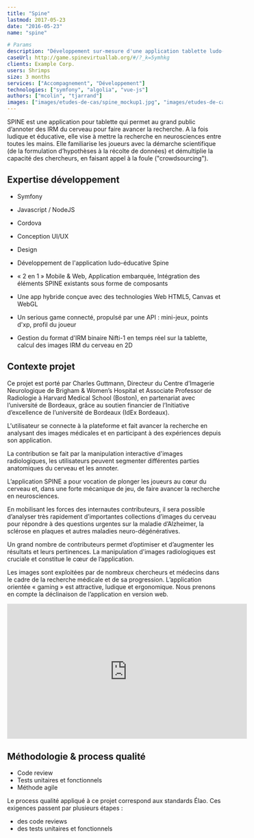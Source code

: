 ```yaml
---
title: "Spine"
lastmod: 2017-05-23
date: "2016-05-23"
name: "spine"

# Params
description: "Développement sur-mesure d'une application tablette ludo-éducative qui permet au grand public d'annoter des IRM du cerveau pour faire avancer la recherche. Technologie : 3D WebGL"
caseUrl: http://game.spinevirtuallab.org/#/?_k=5ymhkg
clients: Example Corp.
users: Shrimps
size: 3 months
services: ["Accompagnement", "Développement"]
technologies: ["symfony", "algolia", "vue-js"]
authors: ["mcolin", "tjarrand"]
images: ["images/etudes-de-cas/spine_mockup1.jpg", "images/etudes-de-cas/spine_mockup2.jpg", "images/etudes-de-cas/spine_mockup3.jpg"]
---
```

SPINE est une application pour tablette qui permet au grand public d’annoter des IRM du cerveau pour faire avancer la recherche. A la fois ludique et éducative, elle vise à mettre la recherche en neurosciences entre toutes les mains. Elle familiarise les joueurs avec la démarche scientifique (de la formulation d’hypothèses à la récolte de données) et démultiplie la capacité des chercheurs, en faisant appel à la foule ("crowdsourcing").

## Expertise développement

* Symfony
* Javascript / NodeJS
* Cordova

* Conception UI/UX
* Design
* Développement de l'application ludo-éducative Spine
* « 2 en 1 » Mobile & Web, Application embarquée, Intégration des éléments SPINE existants sous forme de composants
* Une app hybride conçue avec des technologies Web HTML5, Canvas et WebGL
* Un serious game connecté, propulsé par une API : mini-jeux, points d'xp, profil du joueur
* Gestion du format d'IRM binaire Nifti-1 en temps réel sur la tablette, calcul des images IRM du cerveau en 2D

## Contexte projet

Ce projet est porté par Charles Guttmann, Directeur du Centre d’Imagerie Neurologique de Brigham & Women’s Hospital et Associate Professor de Radiologie à Harvard Medical School (Boston), en partenariat avec l’université de Bordeaux, grâce au soutien financier de l’Initiative d’excellence de l’université de Bordeaux (IdEx Bordeaux).

L'utilisateur se connecte à la plateforme et fait avancer la recherche en analysant des images médicales et en participant à des expériences depuis son application.

La contribution se fait par la manipulation interactive d'images radiologiques, les utilisateurs peuvent segmenter différentes parties anatomiques du cerveau et les annoter.

L’application SPINE a pour vocation de plonger les joueurs au cœur du cerveau et, dans une forte mécanique de jeu, de faire avancer la recherche en neurosciences.

En mobilisant les forces des internautes contributeurs, il sera possible d’analyser très rapidement d’importantes collections d’images du cerveau pour répondre à des questions urgentes sur la maladie d’Alzheimer, la sclérose en plaques et autres maladies neuro-dégénératives.

Un grand nombre de contributeurs permet d’optimiser et d’augmenter les résultats et leurs pertinences. La manipulation d'images radiologiques est cruciale et constitue le cœur de l’application.

Les images sont exploitées par de nombreux chercheurs et médecins dans le cadre de la recherche médicale et de sa progression. L’application orientée « gaming » est attractive, ludique et ergonomique. Nous prenons en compte la déclinaison de l’application en version web.

<iframe width="560" height="315" src="https://www.youtube.com/embed/BQRSXNEVYvI" frameborder="0" allowfullscreen></iframe>

## Méthodologie & process qualité

* Code review
* Tests unitaires et fonctionnels
* Méthode agile

Le process qualité appliqué à ce projet correspond aux standards Élao. Ces exigences passent par plusieurs étapes  :

* des code reviews
* des tests unitaires et fonctionnels
